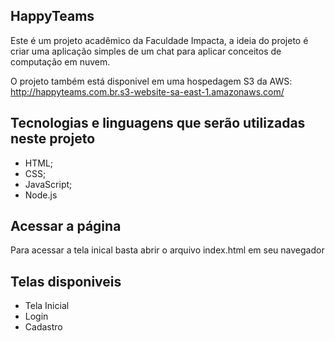 ## HappyTeams
Este é um projeto acadêmico da Faculdade Impacta, a ideia do projeto é criar uma aplicação simples de um chat para aplicar conceitos de computação em nuvem.

O projeto também está disponivel em uma hospedagem S3 da AWS: http://happyteams.com.br.s3-website-sa-east-1.amazonaws.com/

## Tecnologias e linguagens que serão utilizadas neste projeto
- HTML;
- CSS;
- JavaScript;
- Node.js

## Acessar a página
Para acessar a tela inical basta abrir o arquivo index.html em seu navegador

## Telas disponiveis 
- Tela Inicial
- Login
- Cadastro
